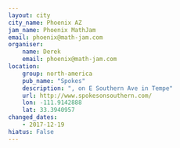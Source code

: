 ```yaml
---
layout: city
city_name: Phoenix AZ
jam_name: Phoenix MathJam
email: phoenix@math-jam.com
organiser:
    name: Derek
    email: phoenix@math-jam.com
location:
    group: north-america
    pub_name: "Spokes"
    description: ", on E Southern Ave in Tempe"
    url: http://www.spokesonsouthern.com/
    lon: -111.9142888
    lat: 33.3940957
changed_dates:
    - 2017-12-19
hiatus: False
---
```

